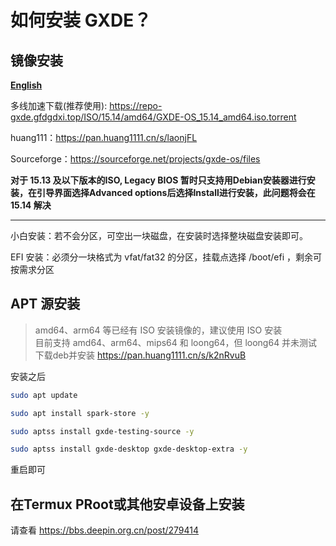 # 如何安装 GXDE？
## 镜像安装

**[English](./Install.md)**

多线加速下载(推荐使用): https://repo-gxde.gfdgdxi.top/ISO/15.14/amd64/GXDE-OS_15.14_amd64.iso.torrent

huang111：https://pan.huang1111.cn/s/laonjFL

Sourceforge：https://sourceforge.net/projects/gxde-os/files

**对于 15.13 及以下版本的ISO, Legacy BIOS 暂时只支持用Debian安装器进行安装，在引导界面选择Advanced options后选择Install进行安装，此问题将会在 15.14 解决**

---

小白安装：若不会分区，可空出一块磁盘，在安装时选择整块磁盘安装即可。

EFI 安装：必须分一块格式为 vfat/fat32 的分区，挂载点选择 /boot/efi ，剩余可按需求分区


## APT 源安装
> amd64、arm64 等已经有 ISO 安装镜像的，建议使用 ISO 安装  
> 目前支持 amd64、arm64、mips64 和 loong64，但 loong64 并未测试
下载deb并安装 https://pan.huang1111.cn/s/k2nRvuB

安装之后 

```bash
sudo apt update

sudo apt install spark-store -y

sudo aptss install gxde-testing-source -y

sudo aptss install gxde-desktop gxde-desktop-extra -y

```

重启即可

## 在Termux PRoot或其他安卓设备上安装

请查看 https://bbs.deepin.org.cn/post/279414